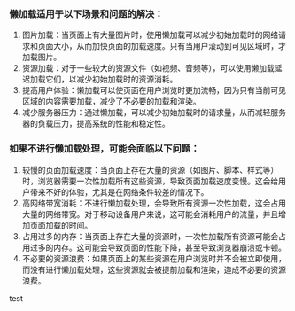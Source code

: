 ### 懒加载适用于以下场景和问题的解决：

1. 图片加载：当页面上有大量图片时，使用懒加载可以减少初始加载时的网络请求和页面大小，从而加快页面的加载速度。只有当用户滚动到可见区域时，才加载图片。
2. 资源加载：对于一些较大的资源文件（如视频、音频等），可以使用懒加载延迟加载它们，以减少初始加载时的资源消耗。
3. 提高用户体验：懒加载可以使页面在用户浏览时更加流畅，因为只有当前可见区域的内容需要加载，减少了不必要的加载和渲染。
4. 减少服务器压力：通过懒加载，可以减少初始加载时的请求量，从而减轻服务器的负载压力，提高系统的性能和稳定性。

### 如果不进行懒加载处理，可能会面临以下问题：

1. 较慢的页面加载速度：当页面上存在大量的资源（如图片、脚本、样式等）时，浏览器需要一次性加载所有这些资源，导致页面加载速度变慢。这会给用户带来不好的体验，尤其是在网络条件较差的情况下。
2. 高网络带宽消耗：不进行懒加载处理，会导致所有资源一次性加载，这会占用大量的网络带宽。对于移动设备用户来说，这可能会消耗用户的流量，并且增加页面加载的时间。
3. 占用过多的内存：当页面上存在大量的资源时，一次性加载所有资源可能会占用过多的内存。这可能会导致页面的性能下降，甚至导致浏览器崩溃或卡顿。
4. 不必要的资源浪费：如果页面上的某些资源在用户浏览时并不会被立即使用，而没有进行懒加载处理，这些资源就会被提前加载和渲染，造成不必要的资源浪费。

test